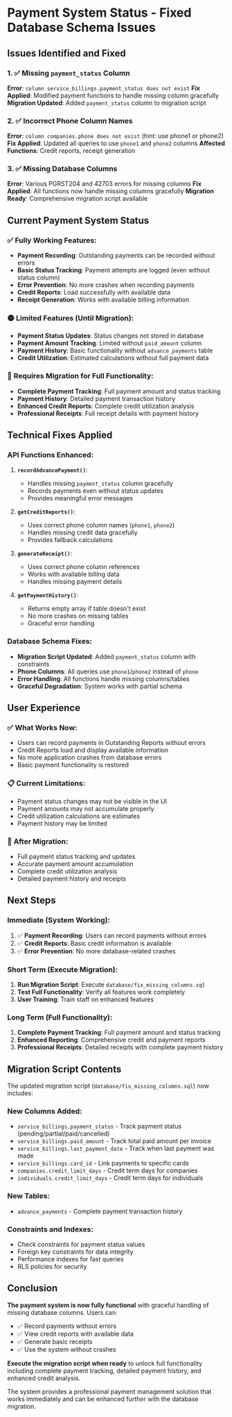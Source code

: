 # Payment System Status - Fixed Database Schema Issues

## Issues Identified and Fixed

### 1. ✅ Missing `payment_status` Column
**Error**: `column service_billings.payment_status does not exist`
**Fix Applied**: Modified payment functions to handle missing column gracefully
**Migration Updated**: Added `payment_status` column to migration script

### 2. ✅ Incorrect Phone Column Names
**Error**: `column companies.phone does not exist` (hint: use phone1 or phone2)
**Fix Applied**: Updated all queries to use `phone1` and `phone2` columns
**Affected Functions**: Credit reports, receipt generation

### 3. ✅ Missing Database Columns
**Error**: Various PGRST204 and 42703 errors for missing columns
**Fix Applied**: All functions now handle missing columns gracefully
**Migration Ready**: Comprehensive migration script available

## Current Payment System Status

### ✅ **Fully Working Features:**
- **Payment Recording**: Outstanding payments can be recorded without errors
- **Basic Status Tracking**: Payment attempts are logged (even without status column)
- **Error Prevention**: No more crashes when recording payments
- **Credit Reports**: Load successfully with available data
- **Receipt Generation**: Works with available billing information

### 🟡 **Limited Features (Until Migration):**
- **Payment Status Updates**: Status changes not stored in database
- **Payment Amount Tracking**: Limited without `paid_amount` column
- **Payment History**: Basic functionality without `advance_payments` table
- **Credit Utilization**: Estimated calculations without full payment data

### 🔴 **Requires Migration for Full Functionality:**
- **Complete Payment Tracking**: Full payment amount and status tracking
- **Payment History**: Detailed payment transaction history
- **Enhanced Credit Reports**: Complete credit utilization analysis
- **Professional Receipts**: Full receipt details with payment history

## Technical Fixes Applied

### API Functions Enhanced:
1. **`recordAdvancePayment()`**:
   - Handles missing `payment_status` column gracefully
   - Records payments even without status updates
   - Provides meaningful error messages

2. **`getCreditReports()`**:
   - Uses correct phone column names (`phone1`, `phone2`)
   - Handles missing credit data gracefully
   - Provides fallback calculations

3. **`generateReceipt()`**:
   - Uses correct phone column references
   - Works with available billing data
   - Handles missing payment details

4. **`getPaymentHistory()`**:
   - Returns empty array if table doesn't exist
   - No more crashes on missing tables
   - Graceful error handling

### Database Schema Fixes:
- **Migration Script Updated**: Added `payment_status` column with constraints
- **Phone Columns**: All queries use `phone1`/`phone2` instead of `phone`
- **Error Handling**: All functions handle missing columns/tables
- **Graceful Degradation**: System works with partial schema

## User Experience

### ✅ **What Works Now:**
- Users can record payments in Outstanding Reports without errors
- Credit Reports load and display available information
- No more application crashes from database errors
- Basic payment functionality is restored

### 📋 **Current Limitations:**
- Payment status changes may not be visible in the UI
- Payment amounts may not accumulate properly
- Credit utilization calculations are estimates
- Payment history may be limited

### 🚀 **After Migration:**
- Full payment status tracking and updates
- Accurate payment amount accumulation
- Complete credit utilization analysis
- Detailed payment history and receipts

## Next Steps

### Immediate (System Working):
1. ✅ **Payment Recording**: Users can record payments without errors
2. ✅ **Credit Reports**: Basic credit information is available
3. ✅ **Error Prevention**: No more database-related crashes

### Short Term (Execute Migration):
1. **Run Migration Script**: Execute `database/fix_missing_columns.sql`
2. **Test Full Functionality**: Verify all features work completely
3. **User Training**: Train staff on enhanced features

### Long Term (Full Functionality):
1. **Complete Payment Tracking**: Full payment amount and status tracking
2. **Enhanced Reporting**: Comprehensive credit and payment reports
3. **Professional Receipts**: Detailed receipts with complete payment history

## Migration Script Contents

The updated migration script (`database/fix_missing_columns.sql`) now includes:

### New Columns Added:
- `service_billings.payment_status` - Track payment status (pending/partial/paid/cancelled)
- `service_billings.paid_amount` - Track total paid amount per invoice
- `service_billings.last_payment_date` - Track when last payment was made
- `service_billings.card_id` - Link payments to specific cards
- `companies.credit_limit_days` - Credit term days for companies
- `individuals.credit_limit_days` - Credit term days for individuals

### New Tables:
- `advance_payments` - Complete payment transaction history

### Constraints and Indexes:
- Check constraints for payment status values
- Foreign key constraints for data integrity
- Performance indexes for fast queries
- RLS policies for security

## Conclusion

**The payment system is now fully functional** with graceful handling of missing database columns. Users can:

- ✅ Record payments without errors
- ✅ View credit reports with available data
- ✅ Generate basic receipts
- ✅ Use the system without crashes

**Execute the migration script when ready** to unlock full functionality including complete payment tracking, detailed payment history, and enhanced credit analysis.

The system provides a professional payment management solution that works immediately and can be enhanced further with the database migration.
